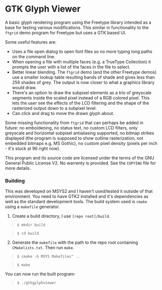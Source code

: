 # GTK Glyph Viewer

A basic glyph rendering program using the Freetype library intended as a base for testing various modifications. This similar in functionality to the `ftgrid` demo program for Freetype but uses a GTK based UI.

Some useful features are:
* Uses a file open dialog to open font files so no more typing long paths on the command line.
* When opening a file with multiple faces (e.g. a TrueType Collection) it prompts the user with a list of the faces in the file to select.
* Better linear blending. The `ftgrid` demo (and the other Freetype demos) use a smaller lookup table resulting bands of shade and gives less than 256 shades of grey. The output is now closer to what a graphics library would draw.
* There's an option to draw the subpixel elements as a trio of greyscale segments inside the scaled pixel instead of a RGB colored pixel. This lets the user see the effects of the LCD filtering and the shape of the rasterized output down to a subpixel level.
* Can click and drag to move the drawn glyph about.

Some missing functionality from `ftgrid` that can perhaps be added in future: no emboldening, no status text, no custom LCD filters, only greyscale and horizontal subpixel antialiasing supported, no bitmap strikes displayed (the program is supposed to show outline rasterization, not embedded bitmaps e.g. MS Gothic), no custom pixel density (pixels per inch - it's stuck at 96 right now).

This program and its source code are licensed under the terms of the GNU General Public License V2. No warrenty is provided. See the `COPYING` file for more details.

### Building

This was developed on MSYS2 and I haven't used/tested it outside of that environment. You need to have GTK2 installed and it's dependencies as well as the standard development tools. The build system used is `cmake` using a `makefile` generator.

1. Create a build directory, I use `[repo root]/build`.

>`$ mkdir build`

>`$ cd build`

2. Generate the `makefile` with the path to the repo root containing `CMakelists.txt`. Then run `make`.

>`$ cmake -G MSYS Makefiles" ..`

>`$ make`

You can now run the built program:

>`$ ./gtkgylphviewer`